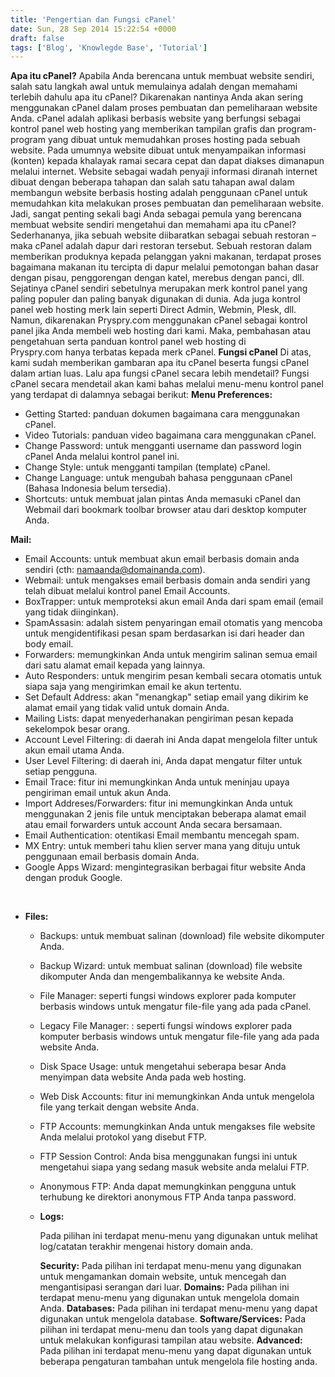 ```yaml
---
title: 'Pengertian dan Fungsi cPanel'
date: Sun, 28 Sep 2014 15:22:54 +0000
draft: false
tags: ['Blog', 'Knowlegde Base', 'Tutorial']
---
```


**Apa itu cPanel?** Apabila Anda berencana untuk membuat website sendiri, salah satu langkah awal untuk memulainya adalah dengan memahami terlebih dahulu apa itu cPanel? Dikarenakan nantinya Anda akan sering menggunakan cPanel dalam proses pembuatan dan pemeliharaan website Anda. cPanel adalah aplikasi berbasis website yang berfungsi sebagai kontrol panel web hosting yang memberikan tampilan grafis dan program-program yang dibuat untuk memudahkan proses hosting pada sebuah website. Pada umumnya website dibuat untuk menyampaikan informasi (konten) kepada khalayak ramai secara cepat dan dapat diakses dimanapun melalui internet. Website sebagai wadah penyaji informasi diranah internet dibuat dengan beberapa tahapan dan salah satu tahapan awal dalam membangun website berbasis hosting adalah penggunaan cPanel untuk memudahkan kita melakukan proses pembuatan dan pemeliharaan website. Jadi, sangat penting sekali bagi Anda sebagai pemula yang berencana membuat website sendiri mengetahui dan memahami apa itu cPanel? Sederhananya, jika sebuah website diibaratkan sebagai sebuah restoran – maka cPanel adalah dapur dari restoran tersebut. Sebuah restoran dalam memberikan produknya kepada pelanggan yakni makanan, terdapat proses bagaimana makanan itu tercipta di dapur melalui pemotongan bahan dasar dengan pisau, penggorengan dengan katel, merebus dengan panci, dll. Sejatinya cPanel sendiri sebetulnya merupakan merk kontrol panel yang paling populer dan paling banyak digunakan di dunia. Ada juga kontrol panel web hosting merk lain seperti Direct Admin, Webmin, Plesk, dll. Namun, dikarenakan Pryspry.com menggunakan cPanel sebagai kontrol panel jika Anda membeli web hosting dari kami. Maka, pembahasan atau pengetahuan serta panduan kontrol panel web hosting di Pryspry.com hanya terbatas kepada merk cPanel. **Fungsi cPanel** Di atas, kami sudah memberikan gambaran apa itu cPanel beserta fungsi cPanel dalam artian luas. Lalu apa fungsi cPanel secara lebih mendetail? Fungsi cPanel secara mendetail akan kami bahas melalui menu-menu kontrol panel yang terdapat di dalamnya sebagai berikut: **Menu Preferences:**

*   Getting Started: panduan dokumen bagaimana cara menggunakan cPanel.
*   Video Tutorials: panduan video bagaimana cara menggunakan cPanel.
*   Change Password: untuk mengganti username dan password login cPanel Anda melalui kontrol panel ini.
*   Change Style: untuk mengganti tampilan (template) cPanel.
*   Change Language: untuk mengubah bahasa penggunaan cPanel (Bahasa Indonesia belum tersedia).
*   Shortcuts: untuk membuat jalan pintas Anda memasuki cPanel dan Webmail dari bookmark toolbar browser atau dari desktop komputer Anda.

**Mail:**

*   Email Accounts: untuk membuat akun email berbasis domain anda sendiri (cth: namaanda@domainanda.com).
*   Webmail: untuk mengakses email berbasis domain anda sendiri yang telah dibuat melalui kontrol panel Email Accounts.
*   BoxTrapper: untuk memproteksi akun email Anda dari spam email (email yang tidak diinginkan).
*   SpamAssasin: adalah sistem penyaringan email otomatis yang mencoba untuk mengidentifikasi pesan spam berdasarkan isi dari header dan body email.
*   Forwarders: memungkinkan Anda untuk mengirim salinan semua email dari satu alamat email kepada yang lainnya.
*   Auto Responders: untuk mengirim pesan kembali secara otomatis untuk siapa saja yang mengirimkan email ke akun tertentu.
*   Set Default Address: akan "menangkap" setiap email yang dikirim ke alamat email yang tidak valid untuk domain Anda.
*   Mailing Lists: dapat menyederhanakan pengiriman pesan kepada sekelompok besar orang.
*   Account Level Filtering: di daerah ini Anda dapat mengelola filter untuk akun email utama Anda.
*   User Level Filtering: di daerah ini, Anda dapat mengatur filter untuk setiap pengguna.
*   Email Trace: fitur ini memungkinkan Anda untuk meninjau upaya pengiriman email untuk akun Anda.
*   Import Addreses/Forwarders: fitur ini memungkinkan Anda untuk menggunakan 2 jenis file untuk menciptakan beberapa alamat email atau email forwarders untuk account Anda secara bersamaan.
*   Email Authentication: otentikasi Email membantu mencegah spam.
*   MX Entry: untuk memberi tahu klien server mana yang dituju untuk penggunaan email berbasis domain Anda.
*   Google Apps Wizard: mengintegrasikan berbagai fitur website Anda dengan produk Google.

 

*   **Files:**
    *   Backups: untuk membuat salinan (download) file website dikomputer Anda.
    *   Backup Wizard: untuk membuat salinan (download) file website dikomputer Anda dan mengembalikannya ke website Anda.
    *   File Manager: seperti fungsi windows explorer pada komputer berbasis windows untuk mengatur file-file yang ada pada cPanel.
    *   Legacy File Manager: : seperti fungsi windows explorer pada komputer berbasis windows untuk mengatur file-file yang ada pada website Anda.
    *   Disk Space Usage: untuk mengetahui seberapa besar Anda menyimpan data website Anda pada web hosting.
    *   Web Disk Accounts: fitur ini memungkinkan Anda untuk mengelola file yang terkait dengan website Anda.
    *   FTP Accounts: memungkinkan Anda untuk mengakses file website Anda melalui protokol yang disebut FTP.
    *   FTP Session Control: Anda bisa menggunakan fungsi ini untuk mengetahui siapa yang sedang masuk website anda melalui FTP.
    *   Anonymous FTP: Anda dapat memungkinkan pengguna untuk terhubung ke direktori anonymous FTP Anda tanpa password.
    *   **Logs:**
        
        Pada pilihan ini terdapat menu-menu yang digunakan untuk melihat log/catatan terakhir mengenai history domain anda.
        
        **Security:** Pada pilihan ini terdapat menu-menu yang digunakan untuk mengamankan domain website, untuk mencegah dan mengantisipasi serangan dari luar. **Domains:** Pada pilihan ini terdapat menu-menu yang digunakan untuk mengelola domain Anda. **Databases:** Pada pilihan ini terdapat menu-menu yang dapat digunakan untuk mengelola database. **Software/Services:** Pada pilihan ini terdapat menu-menu dan tools yang dapat digunakan untuk melakukan konfigurasi tampilan atau website. **Advanced:** Pada pilihan ini terdapat menu-menu yang dapat digunakan untuk beberapa pengaturan tambahan untuk mengelola file hosting anda.